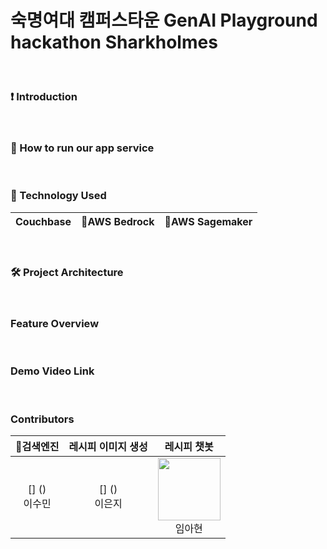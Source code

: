 # 숙명여대 캠퍼스타운 GenAI Playground hackathon Sharkholmes

<br>

### ❗️ Introduction

<br>

### 📲 How to run our app service

<br>

### 🔧 Technology Used
| Couchbase | AWS Bedrock |AWS Sagemaker |
| --- | --- |--- |

<br>

### 🛠 Project Architecture
<br>

### Feature Overview

<br>

### Demo Video Link


<br>

### Contributors
| 검색엔진 | 레시피 이미지 생성 | 레시피 챗봇 | 
|:----------:|:----------:|:----------:|
| [] () <br/><div align="center">이수민</div> | [] () <br/><div align="center">이은지</div> | [<img src="https://avatars.githubusercontent.com/u/80513699?v=4" alt="" style="width:100px;100px;">](https://github.com/ahyeon-github) <br/><div align="center">임아현</div>
